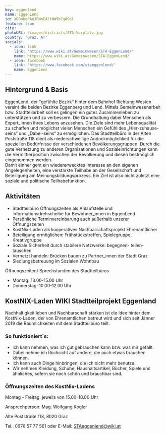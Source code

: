 ```yaml
---
key: eggenlend
name: EggenLend
id: XDO4bqPAuJRWnEAJtNW9bCg09el
feature: true
city:
photoURL: /images/districts/STA-Vorplatz.jpg
country: 'Graz, AT'
socials:
  - icon: link
    link: 'https://www.wiki.at/Gemeinwesen/STA-EggenLend/'
    name: https://www.wiki.at/Gemeinwesen/STA-EggenLend/
  - icon: facebook
    link: 'https://www.facebook.com/staeggenlend/'
    name: EggenLend
---
```

## Hintergrund & Basis

EggenLend, der "gefühlte Bezirk“ hinter dem Bahnhof Richtung Westen vereint die beiden Bezirke Eggenberg und Lend.
Mittels Gemeinwesenarbeit bzw. Stadtteilarbeit soll es gelingen ein gutes Zusammenleben zu unterstützen und zu verbessern. 
Die Grundhaltung dabei Menschen als Expert_innen ihres Lebens anzusehen. 
Die Ziele sind mehr Lebensqualität zu schaffen und möglichst vielen Menschen ein Gefühl des „Hier-zuhause-seins“ und „Dabei-seins“ zu ermöglichen. 
Das Stadtteilbüro in der Alten Poststraße 118 dient als niederschwellige Andockmöglichkeit für die speziellen Bedürfnisse der verschiedenen Bevölkerungsgruppen. 
Durch die gute Vernetzung zu anderen Organisationen und Sozialeinrichtungen kann die Vermittlerposition zwischen der Bevölkerung und diesen bestmöglich eingenommen werden.  
Damit einher geht ein wiedererwecktes Interesse an den eigenen Angelegenheiten, eine verstärkte Teilhabe an der Gesellschaft und Beteiligung am Meinungsbildungsprozess. 
Ein Ziel ist also nicht zuletzt eine soziale und politische Teilhabefunktion. 

## Aktivitäten

* Stadtteilbüro Öffnungszeiten als Anlaufstelle und Informationsdrehscheibe für Bewohner_innen in EggenLend
* Persönliche Terminvereinbarung auch außerhalb unserer Öffnungszeiten
* KostNix-Laden als kooperatives Nachbarschaftsprojekt Ehrenamtlicher
* Beteiligung ermöglichen: Frühstückstreffen, Spielegruppe, Kreativgruppe
* Soziale Sicherheit durch stabilere Netzwerke: begegnen- teilen-tauschen
* Vernetzt handeln: Brücken bauen zu Partner_innen der Stadt Graz
* Siedlungsbetreuung im Sozialen Wohnbau

Öffnungszeiten/ Sprechstunden des Stadtteilbüros
* Montag: 13.00-15.00 Uhr
* Donnerstag: 10.00-12.00 Uhr

## KostNIX-Laden WIKI Stadtteilprojekt Eggenland

Nachhaltigkeit leben und Nachbarschaft stärken ist die Idee hinter dem KostNix-Laden, der von Ehrenamtlichen betreut wird und sich seit Jänner 2019 die Räumlichkeiten mit dem Stadtteilbüro teilt.

### So funktioniert´s:
* Ich kann nehmen, was ich gut gebrauchen kann bzw. was mir gefällt.
* Dabei nehme ich Rücksicht auf andere, die auch etwas brauchen können.
* Ich kann auch Dinge hinbringen, die ich nicht mehr benutze.
* Wir nehmen Kleidung, Schuhe, Haushaltsartikel, Bücher, Spiele und ähnliches, sofern sie noch schön und brauchbar sind.

### Öffnungszeiten des KostNix-Ladens

Montag - Freitag: jeweils von 15.00-18.00 Uhr

Ansprechperson: Mag. Wolfgang Kogler

Alte Poststraße 118, 8020 Graz

Tel.: 0676 57 77 561 oder E-Mail: STAeggenlend@wiki.at

 


